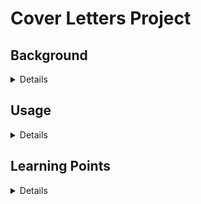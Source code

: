 # Cover Letters Project

## Background
<details>

### Motivation
Introductory Practice Project.

### Basic Description
Will allow a candidate to create cover letters (to be attached to applications) based on the candidate's profile and the details on the position

### Target Functionality for v1.0.0
- The first time a user onboards to the app:
	- Cover letter template, with placeholders
		- Can be more than one (e.g. for a placement agency vs a company)
		- [Next step]: Plain text and formatted versions
	- List of skills
	- List of job experiences/responsibilities
	- List of job achievements
	- List of "others"
- To generate Cover Letters
	- Name of company, recruiter, job title
	- Select:
		- Example job experience, achievements and "others"
		- One or more skills applicable for the job
		- Template to be used (one or more)

### Practice points:
- Database: 
	- Profile DB
		- People
		- skills
		- Experience
		- Achievements
		- Others
		- Templates <-- Likely not a DB BLOB but... something else
	- Applications
		- Jobs
- UI: TBD
- API / Microservices: 
	- CRUD Profile
	- Create Cover Letters
	- Generate Docs
- Kafka: 
- Docker:
- Kubernetes:
- Microservices:
- Cloud (?):

### Outputs
- Cover letter documents
	- One for each template and position selected

</details>

## Usage
<details>

### Necessary packages  
- `pip install fastapi`
- `pip install uvicorn`

### How to run
1. From the command line execute:
```commandline
python -m uvicorn cover-letters.api.endpoints:app --reload
```
2. To see the docs (inc all endpoints):
```url
http://localhost:8000/docs
```

</details>

## Learning Points
<details>

### General notes
```commandline
python3 -m uvicorn app:app --reload
```
In the previous line:
- `uvicorn` is the server on which the API runs
- `app` (the first one) is the name of the application file (which can have multiple endpoints of course)

#### Types of endpoint uses
- `get` post directly using the URL
- `put` uses models (see `pydantic` below) to hide the data being passed

#### pydantic
- Used to create models which can then be used in the endpoints


</details>

